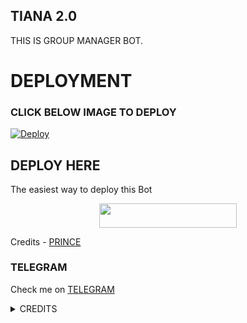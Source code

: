 ## TIANA 2.0
THIS IS GROUP MANAGER BOT.
# DEPLOYMENT
### CLICK BELOW IMAGE TO DEPLOY
[![Deploy](https://telegra.ph/file/bcd7b3dec21d1c2b2583a.png)](https://heroku.com/deploy?template=https://github.com/prince301102/tiana-2.0.git)

## DEPLOY HERE 

The easiest way to deploy this Bot

<p align="center"><a href="https://heroku.com/deploy?template=https://github.com/prince301102/Tiana-2.0"> <img src="https://img.shields.io/badge/Deploy%20To%20Heroku-black?style=for-the-badge&logo=heroku" width="220" height="38.45"/></a></p>

Credits - [PRINCE](https://t.me/Prince_3011)

### TELEGRAM
Check me on [TELEGRAM](https://t.me/TIANA_PRINCE_BOT)

<details>
<summary> CREDITS </summary>
[@PRINCE_3011](https://t.me/prince_3011)
</details>
